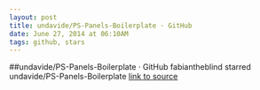 ```yaml
---
layout: post
title: undavide/PS-Panels-Boilerplate · GitHub
date: June 27, 2014 at 06:10AM
tags: github, stars
---
```

##undavide/PS-Panels-Boilerplate · GitHub
fabiantheblind starred undavide/PS-Panels-Boilerplate
[link to source](http://ift.tt/1nJQg72) 
